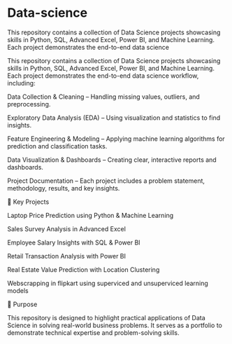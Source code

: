 # Data-science
This repository contains a collection of Data Science projects showcasing skills in Python, SQL, Advanced Excel, Power BI, and Machine Learning. Each project demonstrates the end-to-end data science

This repository contains a collection of Data Science projects showcasing skills in Python, SQL, Advanced Excel, Power BI, and Machine Learning. Each project demonstrates the end-to-end data science workflow, including:

Data Collection & Cleaning – Handling missing values, outliers, and preprocessing.

Exploratory Data Analysis (EDA) – Using visualization and statistics to find insights.

Feature Engineering & Modeling – Applying machine learning algorithms for prediction and classification tasks.

Data Visualization & Dashboards – Creating clear, interactive reports and dashboards.

Project Documentation – Each project includes a problem statement, methodology, results, and key insights.

🔑 Key Projects

Laptop Price Prediction using Python & Machine Learning

Sales Survey Analysis in Advanced Excel

Employee Salary Insights with SQL & Power BI

Retail Transaction Analysis with Power BI

Real Estate Value Prediction with Location Clustering

Webscrapping in flipkart using superviced and unsuperviced learning models 

🎯 Purpose

This repository is designed to highlight practical applications of Data Science in solving real-world business problems. It serves as a portfolio to demonstrate technical expertise and problem-solving skills.
